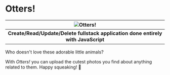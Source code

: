 # Otters!

| ![Otters!](https://i.imgur.com/zY0223E.png) | 
|:--:| 
| **Create/Read/Update/Delete fullstack application done entirely with JavaScript** |

Who doesn't love these adorable little animals? 

With *Otters!* you can upload the cutest photos you find about anything related to them. Happy squeaking! 🦦
